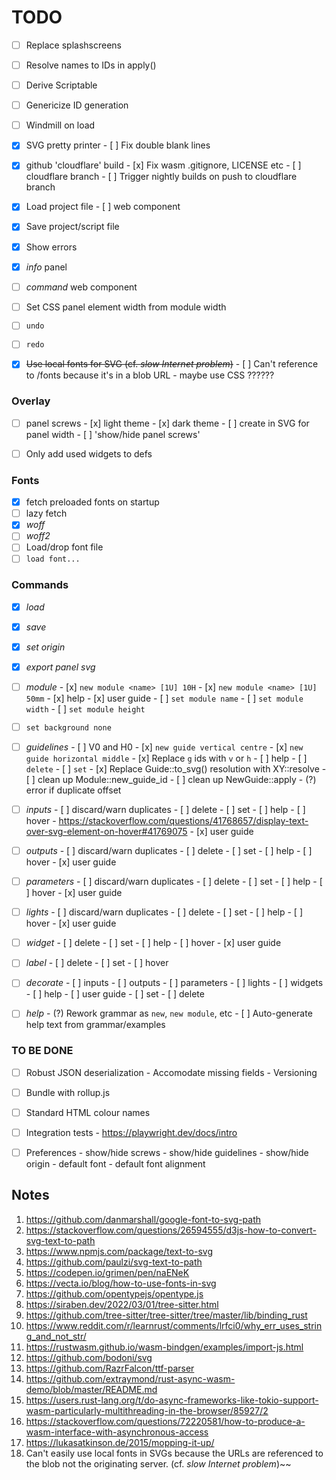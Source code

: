# TODO

- [ ] Replace splashscreens
- [ ] Resolve names to IDs in apply()
- [ ] Derive Scriptable
- [ ] Genericize ID generation
- [ ] Windmill on load

- [x] SVG pretty printer
      - [ ] Fix double blank lines

- [x] github 'cloudflare' build
      - [x] Fix wasm .gitignore, LICENSE etc
      - [ ] cloudflare branch
      - [ ] Trigger nightly builds on push to cloudflare branch

- [x] Load project file
      - [ ] web component

- [x] Save project/script file
- [x] Show errors

- [x] _info_ panel
- [ ] _command_ web component
- [ ] Set CSS panel element width from module width
- [ ] `undo`
- [ ] `redo`
- [x] ~~Use local fonts for SVG (cf. _slow Internet problem_)~~
      - [ ] Can't reference to /fonts because it's in a blob URL - maybe use CSS ??????

### Overlay
- [ ] panel screws
      - [x] light theme
      - [x] dark theme
      - [ ] create in SVG for panel width
      - [ ] 'show/hide panel screws'
- [ ] Only add used widgets to defs


### Fonts 
- [x] fetch preloaded fonts on startup
- [ ] lazy fetch
- [x] _woff_
- [ ] _woff2_
- [ ] Load/drop font file
- [ ] `load font...`

### Commands
- [x] _load_
- [x] _save_
- [x] _set origin_
- [x] _export panel svg_

- [ ] _module_
      - [x] `new module <name> [1U] 10H`
      - [x] `new module <name> [1U] 50mm`
      - [x] help
      - [x] user guide
      - [ ] `set module name`
      - [ ] `set module width`
      - [ ] `set module height`

- [ ] `set background none`

- [ ] _guidelines_
      - [ ] V0 and H0
      - [x] `new guide vertical centre`
      - [x] `new guide horizontal middle`
      - [x] Replace `g` ids with `v` or `h`
      - [ ] help
      - [ ] `delete`
      - [ ] `set`
      - [x] Replace Guide::to_svg() resolution with XY::resolve
      - [ ] clean up Module::new_guide_id
      - [ ] clean up NewGuide::apply
      - (?) error if duplicate offset

- [ ] _inputs_
      - [ ] discard/warn duplicates
      - [ ] delete
      - [ ] set
      - [ ] help
      - [ ] hover
            - https://stackoverflow.com/questions/41768657/display-text-over-svg-element-on-hover#41769075
      - [x] user guide

- [ ] _outputs_
      - [ ] discard/warn duplicates
      - [ ] delete
      - [ ] set
      - [ ] help
      - [ ] hover
      - [x] user guide

- [ ] _parameters_
      - [ ] discard/warn duplicates
      - [ ] delete
      - [ ] set
      - [ ] help
      - [ ] hover
      - [x] user guide

- [ ] _lights_
      - [ ] discard/warn duplicates
      - [ ] delete
      - [ ] set
      - [ ] help
      - [ ] hover
      - [x] user guide

- [ ] _widget_
      - [ ] delete
      - [ ] set
      - [ ] help
      - [ ] hover
      - [x] user guide

- [ ] _label_
      - [ ] delete
      - [ ] set
      - [ ] hover

- [ ] _decorate_
      - [ ] inputs
      - [ ] outputs
      - [ ] parameters
      - [ ] lights
      - [ ] widgets
      - [ ] help
      - [ ] user guide
      - [ ] set
      - [ ] delete

- [ ] _help_
       - (?) Rework grammar as `new`, `new module`, etc
       - [ ] Auto-generate help text from grammar/examples


### TO BE DONE
- [ ] Robust JSON deserialization 
      - Accomodate missing fields
      - Versioning

- [ ] Bundle with rollup.js
- [ ] Standard HTML colour names
- [ ] Integration tests
      - https://playwright.dev/docs/intro
- [ ] Preferences
      - show/hide screws
      - show/hide guidelines
      - show/hide origin
      - default font
      - default font alignment



## Notes

1.  https://github.com/danmarshall/google-font-to-svg-path
2.  https://stackoverflow.com/questions/26594555/d3js-how-to-convert-svg-text-to-path
3.  https://www.npmjs.com/package/text-to-svg
4.  https://github.com/paulzi/svg-text-to-path
5.  https://codepen.io/grimen/pen/naENeK
6.  https://vecta.io/blog/how-to-use-fonts-in-svg
7.  https://github.com/opentypejs/opentype.js
8.  https://siraben.dev/2022/03/01/tree-sitter.html
9.  https://github.com/tree-sitter/tree-sitter/tree/master/lib/binding_rust
10. https://www.reddit.com/r/learnrust/comments/lrfci0/why_err_uses_string_and_not_str/
11. https://rustwasm.github.io/wasm-bindgen/examples/import-js.html
12. https://github.com/bodoni/svg
13. https://github.com/RazrFalcon/ttf-parser
14. https://github.com/extraymond/rust-async-wasm-demo/blob/master/README.md
15. https://users.rust-lang.org/t/do-async-frameworks-like-tokio-support-wasm-particularly-multithreading-in-the-browser/85927/2
16. https://stackoverflow.com/questions/72220581/how-to-produce-a-wasm-interface-with-asynchronous-access
17. https://lukasatkinson.de/2015/mopping-it-up/
18. Can't easily use local fonts in SVGs because the URLs are referenced to the blob not the originating server.
    (cf. _slow Internet problem_)~~


